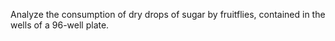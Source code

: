 Analyze the consumption of dry drops of sugar by fruitflies, contained in the wells of a 96-well plate.
